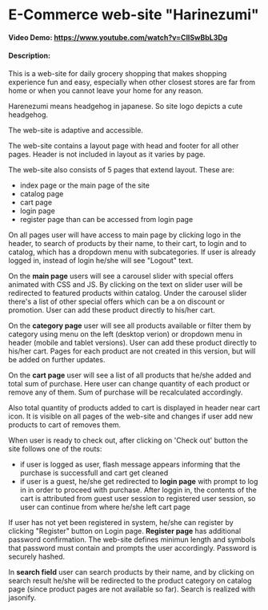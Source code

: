 # E-Commerce web-site "Harinezumi"
#### Video Demo:  <https://www.youtube.com/watch?v=CIlSwBbL3Dg>
#### Description:
This is a web-site for daily grocery shopping that makes shopping experience fun and easy, especially when other closest stores are far from home or when you cannot leave your home for any reason.

Harenezumi means headgehog in japanese. So site logo depicts a cute headgehog.

The web-site is adaptive and accessible.

The web-site contains a layout page with head and footer for all other pages. Header is not included in layout as it varies by page.

The web-site also consists of 5 pages that extend layout. These are:
  - index page or the main page of the site
  - catalog page
  - cart page
  - login page
  - register page than can be accessed from login page

On all pages user will have access to main page by clicking logo in the header, to search of products by their name, to their cart, to login and to catalog, which has a dropdown menu with subcategories. If user is already logged in, instead of login he/she will see "Logout" text.

On the **main page** users will see a carousel slider with special offers animated with CSS and JS. By clicking on the text on slider user will be redirected to featured products within catalog.
Under the carousel slider there's a list of other special offers which can be a on discount or promotion. User can add these product directly to his/her cart.

On the **category page** user will see all products available or filter them by category using menu on the left (desktop verion) or dropdown menu in header (mobile and tablet versions). User can add these product directly to his/her cart.
Pages for each product are not created in this version, but will be added on further updates.

On the **cart page** user will see a list of all products that he/she added and total sum of purchase. Here user can change quantity of each product or remove any of them. Sum of purchase will be recalculated accordingly. 

Also total quantity of products added to cart is displayed in header near cart icon. It is visible on all pages of the web-site and changes if user add new products to cart of removes them.

When user is ready to check out, after clicking on 'Check out' button the site follows one of the routs: 
  - if user is logged as user, flash message appears informing that the purchase is successfull and cart get cleaned
  - if user is a guest, he/she get redirected to **login page** with prompt to log in in order to proceed with purchase. After loggin in, the contents of the cart is attributed from guest user session to registered user session, so user can continue from where he/she left cart page

If user has not yet been registered in system, he/she can register by clicking "Register" button on Login page. **Register page** has additional password confirmation. The web-site defines minimun length and symbols that password must contain and prompts the user accordingly. Password is securely hashed.

In **search field** user can search products by their name, and by clicking on search result he/she will be redirected to the product category on catalog page (since product pages are not available so far). Search is realized with jasonify.

